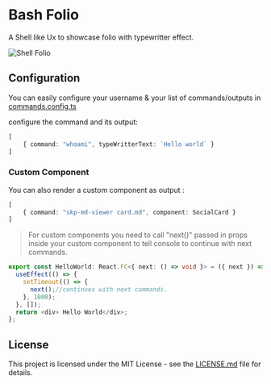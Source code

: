 # Bash Folio

A Shell like Ux to showcase folio with typewritter effect.

![Shell Folio](https://user-images.githubusercontent.com/12107685/123479848-1d5e9480-d61f-11eb-80bc-8d2837e8f453.png)

## Configuration

You can easily configure your username & your list of commands/outputs in [commands.config.ts](src/commands.config.ts)

configure the command and its output:

```Typescript
[
    { command: "whoami", typeWritterText: `Hello world` }
]
```
### Custom Component
You can also render a custom component as output :

```Typescript
[
    { command: "skp-md-viewer card.md", component: SocialCard }
]

```

> For custom components you need to call "next()" passed in props inside your custom component to tell console to continue with next commands.

```Typescript
export const HelloWorld: React.FC<{ next: () => void }> = ({ next }) => {
  useEffect(() => {
    setTimeout(() => {
      next();//continues with next commands.
    }, 1000);
  }, []);
  return <div> Hello World</div>;
};
```

## License

This project is licensed under the MIT License - see the [LICENSE.md](LICENSE.md) file for details.
